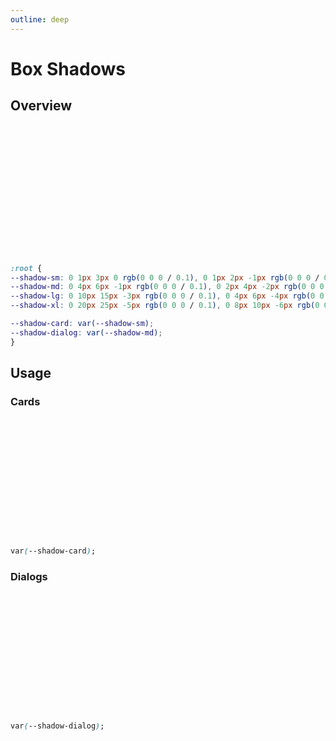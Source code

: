 ```yaml
---
outline: deep
---
```


<style>
    @import './../../src/scss/_border-radius.scss';
    @import './../../src/scss/_box-shadows.scss';
    .box-shadow-container {
        width: 100%;
        max-width: 12rem;
        height: 12rem;
        border-radius: $ivf-rounded-base;
    }

    .shadow-sm {
            box-shadow: $ivf-shadow-sm;
        }

        .shadow-md {
            box-shadow: $ivf-shadow-md;
        }

        .shadow-lg {
            box-shadow: $ivf-shadow-lg;
        }

        .shadow-xl {
            box-shadow: $ivf-shadow-xl;
        }
</style>

# Box Shadows

## Overview 

<br>
<div style="display: flex; flex-direction: row; gap: var(--spacing-lg)">
<div class="box-shadow-container shadow-sm">
</div>
<div class="box-shadow-container shadow-md"></div>
<div class="box-shadow-container shadow-lg"></div>
<div class="box-shadow-container shadow-xl"></div>
</div>

```CSS
:root {
--shadow-sm: 0 1px 3px 0 rgb(0 0 0 / 0.1), 0 1px 2px -1px rgb(0 0 0 / 0.1);
--shadow-md: 0 4px 6px -1px rgb(0 0 0 / 0.1), 0 2px 4px -2px rgb(0 0 0 / 0.1); 
--shadow-lg: 0 10px 15px -3px rgb(0 0 0 / 0.1), 0 4px 6px -4px rgb(0 0 0 / 0.1); 
--shadow-xl: 0 20px 25px -5px rgb(0 0 0 / 0.1), 0 8px 10px -6px rgb(0 0 0 / 0.1); 

--shadow-card: var(--shadow-sm);
--shadow-dialog: var(--shadow-md);
}
```

## Usage

### Cards

<div class="box-shadow-container shadow-sm"></div>

```CSS
var(--shadow-card);
```

### Dialogs

<div class="box-shadow-container shadow-md"></div>

```CSS
var(--shadow-dialog);
```